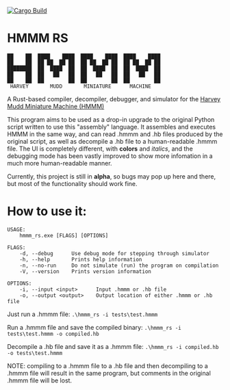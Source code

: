 [![Cargo Build](https://github.com/IonImpulse/HMMM-Rust/actions/workflows/rust.yml/badge.svg)](https://github.com/IonImpulse/HMMM-Rust/actions/workflows/rust.yml)
# HMMM RS
```
██    ██  ████    ████  ████    ████  ████    ████
██    ██  ██ ██  ██ ██  ██ ██  ██ ██  ██ ██  ██ ██
████████  ██  ████  ██  ██  ████  ██  ██  ████  ██
██    ██  ██   ██   ██  ██   ██   ██  ██   ██   ██
██    ██  ██        ██  ██        ██  ██        ██
 HARVEY       MUDD       MINIATURE      MACHINE
```
A Rust-based compiler, decompiler, debugger, and simulator for the [Harvey Mudd Miniature Machine (HMMM)](https://www.cs.hmc.edu/~cs5grad/cs5/hmmm/documentation/documentation.html)

This program aims to be used as a drop-in upgrade to the original Python script written to use this "assembly" language. 
It assembles and executes HMMM in the same way, and can read .hmmm and .hb files produced by the original script, as well as decompile a .hb file to a human-readable .hmmm file.
The UI is completely different, with **colors** and *italics*, and the debugging mode has been vastly improved to show more infomation in a much more human-readable manner.

Currently, this project is still in **alpha**, so bugs may pop up here and there, but most of the functionality should work fine.
# How to use it:
```
USAGE:
    hmmm_rs.exe [FLAGS] [OPTIONS]

FLAGS:
    -d, --debug      Use debug mode for stepping through simulator
    -h, --help       Prints help information
    -n, --no-run     Do not simulate (run) the program on compilation
    -V, --version    Prints version information

OPTIONS:
    -i, --input <input>      Input .hmmm or .hb file
    -o, --output <output>    Output location of either .hmmm or .hb file
```

Just run a .hmmm file: `.\hmmm_rs -i tests\test.hmmm`

Run a .hmmm file and save the compiled binary: `.\hmmm_rs -i tests\test.hmmm -o compiled.hb`

Decompile a .hb file and save it as a .hmmm file: `.\hmmm_rs -i compiled.hb -o tests\test.hmmm`

NOTE: compiling to a .hmmm file to a .hb file and then decompiling to a .hmmm file will result in the same program, but comments in the original .hmmm file will be lost.
